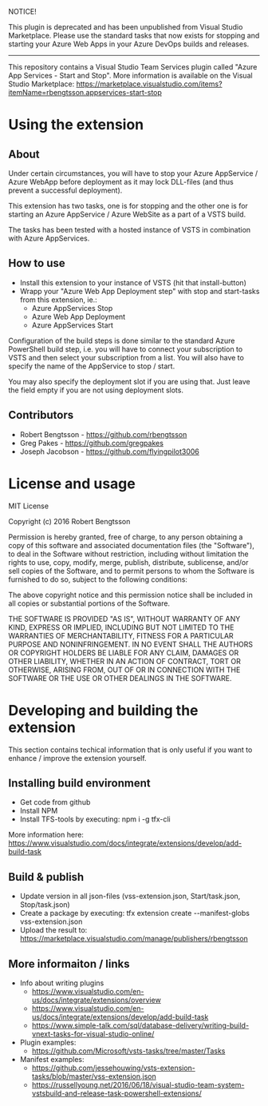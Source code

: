
NOTICE!

This plugin is deprecated and has been unpublished from Visual Studio Marketplace. Please use the standard tasks that now exists for stopping and starting your Azure Web Apps in your Azure DevOps builds and releases.

---

This repository contains a Visual Studio Team Services plugin called "Azure App Services - Start and Stop". More information is available on the Visual Studio Marketplace: https://marketplace.visualstudio.com/items?itemName=rbengtsson.appservices-start-stop


# Using the extension


## About ##

Under certain circumstances, you will have to stop your Azure AppService / Azure WebApp before deployment as it may lock DLL-files (and thus prevent a successful deployment).

This extension has two tasks, one is for stopping and the other one is for starting an Azure AppService / Azure WebSite as a part of a VSTS build.

The tasks has been tested with a hosted instance of VSTS in combination with Azure AppServices.


## How to use ##

 * Install this extension to your instance of VSTS (hit that install-button)
 * Wrapp your "Azure Web App Deployment step" with stop and start-tasks from this extension, ie.:
   * Azure AppServices Stop
   * Azure Web App Deployment
   * Azure AppServices Start

Configuration of the build steps is done similar to the standard Azure PowerShell build step, i.e. you will have to connect your subscription to VSTS and then select your subscription from a list. You will also have to specify the name of the AppService to stop / start.

You may also specify the deployment slot if you are using that. Just leave the field empty if you are not using deployment slots.


## Contributors ##

 * Robert Bengtsson - https://github.com/rbengtsson
 * Greg Pakes - https://github.com/gregpakes
 * Joseph Jacobson - https://github.com/flyingpilot3006


# License and usage

MIT License

Copyright (c) 2016 Robert Bengtsson

Permission is hereby granted, free of charge, to any person obtaining a copy
of this software and associated documentation files (the "Software"), to deal
in the Software without restriction, including without limitation the rights
to use, copy, modify, merge, publish, distribute, sublicense, and/or sell
copies of the Software, and to permit persons to whom the Software is
furnished to do so, subject to the following conditions:

The above copyright notice and this permission notice shall be included in all
copies or substantial portions of the Software.

THE SOFTWARE IS PROVIDED "AS IS", WITHOUT WARRANTY OF ANY KIND, EXPRESS OR
IMPLIED, INCLUDING BUT NOT LIMITED TO THE WARRANTIES OF MERCHANTABILITY,
FITNESS FOR A PARTICULAR PURPOSE AND NONINFRINGEMENT. IN NO EVENT SHALL THE
AUTHORS OR COPYRIGHT HOLDERS BE LIABLE FOR ANY CLAIM, DAMAGES OR OTHER
LIABILITY, WHETHER IN AN ACTION OF CONTRACT, TORT OR OTHERWISE, ARISING FROM,
OUT OF OR IN CONNECTION WITH THE SOFTWARE OR THE USE OR OTHER DEALINGS IN THE
SOFTWARE.


# Developing and building the extension

This section contains techical information that is only useful if you want to enhance / improve the extension yourself.


## Installing build environment

 * Get code from github
 * Install NPM
 * Install TFS-tools by executing: npm i -g tfx-cli

More information here: https://www.visualstudio.com/docs/integrate/extensions/develop/add-build-task


## Build & publish

* Update version in all json-files (vss-extension.json, Start/task.json, Stop/task.json)
* Create a package by executing: tfx extension create --manifest-globs vss-extension.json
* Upload the result to: https://marketplace.visualstudio.com/manage/publishers/rbengtsson


## More informaiton / links

* Info about writing plugins
  * https://www.visualstudio.com/en-us/docs/integrate/extensions/overview
  * https://www.visualstudio.com/en-us/docs/integrate/extensions/develop/add-build-task  
  * https://www.simple-talk.com/sql/database-delivery/writing-build-vnext-tasks-for-visual-studio-online/
* Plugin examples:
  * https://github.com/Microsoft/vsts-tasks/tree/master/Tasks
* Manifest examples:
  * https://github.com/jessehouwing/vsts-extension-tasks/blob/master/vss-extension.json
  * https://russellyoung.net/2016/06/18/visual-studio-team-system-vstsbuild-and-release-task-powershell-extensions/
